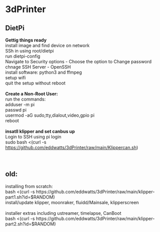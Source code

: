 # 3dPrinter<br>

<h2>DietPi</h2>

<b>Gettig things ready</b><br>
install image and find device on network<br>
SSh in using root/dietpi<br>
run dietpi-config<br>
Navigate to Security options - Choose the option to Change password<br>
chnage SSH Server - OpenSSH<br>
install software: python3 and ffmpeg<br>
setup wifi<br>
quit the setup without reboot<br>
<br>
<b>Create a Non-Root User:</b><br>
run the commands:<br>
adduser -m pi<br>
passwd pi<br>
usermod -aG sudo,tty,dialout,video,gpio pi<br>
reboot<br>
<br>
<b>insatll klipper and set canbus up</b><br>
Login to SSH using pi login<br>
sudo bash <(curl -s https://github.com/eddwatts/3dPrinter/raw/main/Klippercan.sh)<br>
<br>
<br>

<h2>old:</h2>
installing from scratch:<br>
bash <(curl -s https://github.com/eddwatts/3dPrinter/raw/main/klipper-part1.sh?id=$RANDOM)<br>
install/update klipper, moonraker, fluidd/Mainsale, klipperscreen<br>
<br>
installer extras including ustreamer, timelapse, CanBoot<br>
bash <(curl -s https://github.com/eddwatts/3dPrinter/raw/main/klipper-part2.sh?id=$RANDOM)<br>

